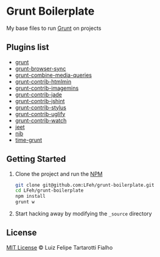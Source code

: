 # Grunt Boilerplate

My base files to run [Grunt](http://gruntjs.com/) on projects

## Plugins list

* [grunt](http://gruntjs.com/)
* [grunt-browser-sync](https://github.com/BrowserSync/grunt-browser-sync)
* [grunt-combine-media-queries](https://github.com/buildingblocks/grunt-combine-media-queries)
* [grunt-contrib-htmlmin](https://github.com/gruntjs/grunt-contrib-htmlmin)
* [grunt-contrib-imagemins](https://github.com/gruntjs/grunt-contrib-imagemin)
* [grunt-contrib-jade](https://github.com/gruntjs/grunt-contrib-jade)
* [grunt-contrib-jshint](https://github.com/gruntjs/grunt-contrib-jshint)
* [grunt-contrib-stylus](https://github.com/gruntjs/grunt-contrib-stylus)
* [grunt-contrib-uglify](https://github.com/gruntjs/grunt-contrib-uglify)
* [grunt-contrib-watch](https://github.com/gruntjs/grunt-contrib-watch)
* [jeet](http://jeet.gs/)
* [nib](https://github.com/tj/nib) 
* [time-grunt](https://github.com/sindresorhus/time-grunt)

## Getting Started

1. Clone the project and run the [NPM](https://npmjs.org/)

	``` bash
	git clone git@github.com:LFeh/grunt-boilerplate.git
	cd LFeh/grunt-boilerplate
	npm install
	grunt w
	```

1. Start hacking away by modifying the `_source` directory

## License
 
[MIT License](http://felipefialho.mit-license.org/) © Luiz Felipe Tartarotti Fialho

